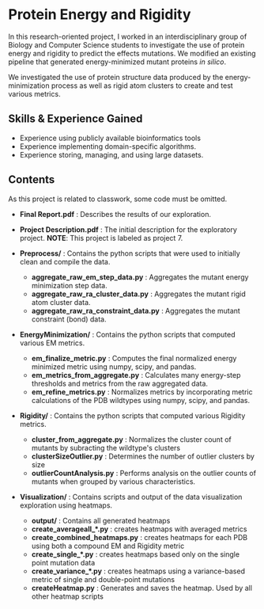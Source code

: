 # Protein Energy and Rigidity

In this research-oriented project, I worked in an interdisciplinary group of Biology and Computer Science students to investigate the use of protein energy and rigidity to predict the effects mutations. We modified an existing pipeline that generated energy-minimized mutant proteins *in silico*.

We investigated the use of protein structure data produced by the energy-minimization process as well as rigid atom clusters to create and test various metrics.

## Skills & Experience Gained
- Experience using publicly available bioinformatics tools
- Experience implementing domain-specific algorithms.
- Experience storing, managing, and using large datasets.

## Contents
As this project is related to classwork, some code must be omitted.
- **Final Report.pdf** : Describes the results of our exploration.
- **Project Description.pdf** : The initial description for the exploratory project. **NOTE**: This project is labeled as project 7.

- **Preprocess/** : Contains the python scripts that were used to initially clean and compile the data.
  - **aggregate_raw_em_step_data.py** : Aggregates the mutant energy minimization step data.
  - **aggregate_raw_ra_cluster_data.py** : Aggregates the mutant rigid atom cluster data.
  - **aggregate_raw_ra_constraint_data.py** : Aggregates the mutant constraint (bond) data.
  
- **EnergyMinimization/** : Contains the python scripts that computed various EM metrics.
  - **em_finalize_metric.py** : Computes the final normalized energy minimized metric using numpy, scipy, and pandas.
  - **em_metrics_from_aggregate.py** : Calculates many energy-step thresholds and metrics from the raw aggregated data.
  - **em_refine_metrics.py** : Normalizes metrics by incorporating metric calculations of the PDB wildtypes using numpy, scipy, and pandas.
  
- **Rigidity/** : Contains the python scripts that computed various Rigidity metrics.
  - **cluster_from_aggregate.py** : Normalizes the cluster count of mutants by subracting the wildtype's clusters
  - **clusterSizeOutlier.py** : Determines the number of outlier clusters by size
  - **outlierCountAnalysis.py** : Performs analysis on the outlier counts of mutants when grouped by various characteristics.

- **Visualization/** : Contains scripts and output of the data visualization exploration using heatmaps.
  - **output/** : Contains all generated heatmaps
  - **create_averageall_\*.py** : creates heatmaps with averaged metrics
  - **create_combined_heatmaps.py** : creates heatmaps for each PDB using both a compound EM and Rigidity metric
  - **create_single_\*.py** : creates heatmaps based only on the single point mutation data
  - **create_variance_\*.py** : creates heatmaps using a variance-based metric of single and double-point mutations
  - **createHeatmap.py** : Generates and saves the heatmap. Used by all other heatmap scripts
  